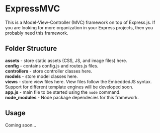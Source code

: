 # ExpressMVC

This is a Model-View-Controller (MVC) framework on top of Express.js. If you are looking for more organization in your Express projects, then you probably need this framework.

## Folder Structure
**assets** - store static assets (CSS, JS, and image files) here.  
**config** - contains config.js and routes.js files.  
**controllers** - store controller classes here.  
**models** - store model classes here.  
**views** - store view files here. View files follow the EmbeddedJS syntax. Support for different template engines will be developed soon.  
**app.js** - main file to be started using the `node` command.  
**node_modules** - Node package dependecies for this framework.

## Usage
Coming soon...